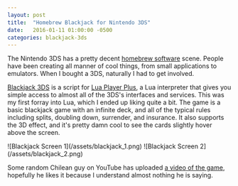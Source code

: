 ```yaml
---
layout: post
title:  "Homebrew Blackjack for Nintendo 3DS"
date:   2016-01-11 01:00:00 -0500
categories: blackjack-3ds
---
```


The Nintendo 3DS has a pretty decent [homebrew software](https://en.wikipedia.org/wiki/Homebrew_%28video_games%29) scene. People have been creating all manner of cool things, from small applications to emulators. When I bought a 3DS, naturally I had to get involved.

[Blackjack 3DS](https://github.com/keanutah/blackjack-3ds) is a script for [Lua Player Plus](https://github.com/Rinnegatamante/lpp-3ds), a Lua interpreter that gives you simple access to almost all of the 3DS's interfaces and services. This was my first forray into Lua, which I ended up liking quite a bit. The game is a basic blackjack game with an infinite deck, and all of the typical rules including splits, doubling down, surrender, and insurance. It also supports the 3D effect, and it's pretty damn cool to see the cards slightly hover above the screen.

<div class='image-container'>
![Blackjack Screen 1](/assets/blackjack_1.png)
![Blackjack Screen 2](/assets/blackjack_2.png)
</div>

Some random Chilean guy on YouTube has uploaded [a video of the game](https://www.youtube.com/watch?v=fuecBQXQL_k), hopefully he likes it because I understand almost nothing he is saying.
